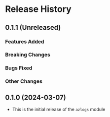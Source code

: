 # Release History

## 0.1.1 (Unreleased)

### Features Added

### Breaking Changes

### Bugs Fixed

### Other Changes

## 0.1.0 (2024-03-07)

* This is the initial release of the `azlogs` module
